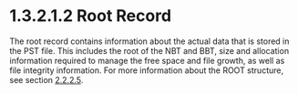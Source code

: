 <html dir="LTR" xmlns:mshelp="http://msdn.microsoft.com/mshelp" xmlns:ddue="http://ddue.schemas.microsoft.com/authoring/2003/5" xmlns:xlink="http://www.w3.org/1999/xlink" xmlns:tool="http://www.microsoft.com/tooltip">
    <head>
        <meta http-equiv="Content-Type" content="text/html; CHARSET=utf-8"></meta>
        <meta name="save" content="history"></meta>
        <title>1.3.2.1.2 Root Record</title>
        <xml>
            <mshelp:toctitle title="1.3.2.1.2 Root Record"></mshelp:toctitle>
            <mshelp:rltitle title="[MS-PST]: Root Record"></mshelp:rltitle>
            <mshelp:keyword index="A" term="dbcd7bba-d0f9-418a-b075-2eb21c2c2011"></mshelp:keyword>
            <mshelp:attr name="DCSext.ContentType" value="open specification"></mshelp:attr>
            <mshelp:attr name="AssetID" value="dbcd7bba-d0f9-418a-b075-2eb21c2c2011"></mshelp:attr>
            <mshelp:attr name="TopicType" value="kbRef"></mshelp:attr>
            <mshelp:attr name="DCSext.Title" value="[MS-PST]: Root Record" />
        </xml>
    </head>
    <body>
        <div id="header">
            <h1 class="heading">1.3.2.1.2 Root Record</h1>
        </div>
        <div id="mainSection">
            <div id="mainBody">
                <div id="allHistory" class="saveHistory"></div>
                <div id="sectionSection0" class="section" name="collapseableSection">
                    

<p>The root record contains information about the actual data
that is stored in the PST file. This includes the root of the NBT and BBT, size
and allocation information required to manage the free space and file growth,
as well as file integrity information. For more information about the ROOT
structure, see section <a href="32ce8c94-4757-46c8-a169-3fd21abee584.md">2.2.2.5</a>.</p>
                </div>
            </div>
        </div>
    </body>
</html>